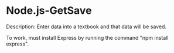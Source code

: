 # Node.js-GetSave

Description: Enter data into a textbook and that data will be saved.

To work, must install Express by running the command "npm install express".
